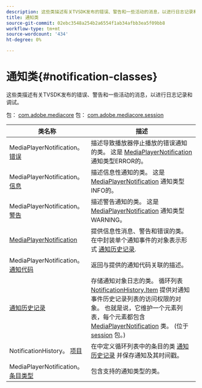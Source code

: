 ```yaml
---
description: 这些类描述有关TVSDK发布的错误、警告和一些活动的消息，以进行日志记录和调试。
title: 通知类
source-git-commit: 02ebc3548a254b2a6554f1ab34afbb3ea5f09bb8
workflow-type: tm+mt
source-wordcount: '434'
ht-degree: 0%

---
```


# 通知类{#notification-classes}

这些类描述有关TVSDK发布的错误、警告和一些活动的消息，以进行日志记录和调试。

包： [com.adobe.mediacore](https://help.adobe.com/en_US/primetime/api/psdk/javadoc_1.4/com/adobe/mediacore/package-summary.html)  包： [com.adobe.mediacore.session](https://help.adobe.com/en_US/primetime/api/psdk/javadoc_1.4/com/adobe/mediacore/session/package-summary.html)

| 类名称 | 描述 |
|---|---|
| MediaPlayerNotification。 [错误](https://help.adobe.com/en_US/primetime/api/psdk/javadoc_1.4/com/adobe/mediacore/MediaPlayerNotification.Error.html) | 描述导致播放器停止播放的错误通知的类。 这是 [MediaPlayerNotification](https://help.adobe.com/en_US/primetime/api/psdk/javadoc_1.4/com/adobe/mediacore/MediaPlayerNotification.html) 通知类型ERROR的。 |
| MediaPlayerNotification。 [信息](https://help.adobe.com/en_US/primetime/api/psdk/javadoc_1.4/com/adobe/mediacore/MediaPlayerNotification.Info.html) | 描述信息性通知的类。 这是 [MediaPlayerNotification](https://help.adobe.com/en_US/primetime/api/psdk/javadoc_1.4/com/adobe/mediacore/MediaPlayerNotification.html) 通知类型INFO的。 |
| MediaPlayerNotification。 [警告](https://help.adobe.com/en_US/primetime/api/psdk/javadoc_1.4/com/adobe/mediacore/MediaPlayerNotification.Warning.html) | 描述警告通知的类。 这是 [MediaPlayerNotification](https://help.adobe.com/en_US/primetime/api/psdk/javadoc_1.4/com/adobe/mediacore/MediaPlayerNotification.html) 通知类型WARNING。 |
| [MediaPlayerNotification](https://help.adobe.com/en_US/primetime/api/psdk/javadoc_1.4/com/adobe/mediacore/MediaPlayerNotification.html) | 提供信息性消息、警告和错误的类。 在中封装单个通知事件的对象表示形式 [通知历史记录](https://help.adobe.com/en_US/primetime/api/psdk/javadoc_1.4/com/adobe/mediacore/session/NotificationHistory.html). |
| MediaPlayerNotification。 [通知代码](https://help.adobe.com/en_US/primetime/api/psdk/javadoc_1.4/com/adobe/mediacore/MediaPlayerNotification.NotificationCode.html) | 返回与提供的通知代码关联的描述。 |
| [通知历史记录](https://help.adobe.com/en_US/primetime/api/psdk/javadoc_1.4/com/adobe/mediacore/session/NotificationHistory.html) | 存储通知对象日志的类。 循环列表 [NotificationHistory.Item](https://help.adobe.com/en_US/primetime/api/psdk/javadoc_1.4/com/adobe/mediacore/session/NotificationHistory.Item.html) 提供对通知事件历史记录列表的访问权限的对象。 也就是说，它维护一个元素列表，每个元素都包含 [MediaPlayerNotification](https://help.adobe.com/en_US/primetime/api/psdk/javadoc_1.4/com/adobe/mediacore/MediaPlayerNotification.html) 类。 (位于 [session](https://help.adobe.com/en_US/primetime/api/psdk/javadoc_1.4/com/adobe/mediacore/session/package-summary.html) 包。) |
| NotificationHistory。 [项目](https://help.adobe.com/en_US/primetime/api/psdk/javadoc_1.4/com/adobe/mediacore/session/NotificationHistory.Item.html) | 在中定义循环列表中的条目的类 [通知历史记录](https://help.adobe.com/en_US/primetime/api/psdk/javadoc_1.4/com/adobe/mediacore/session/NotificationHistory.html) 并保存通知及其时间戳。 |
| MediaPlayerNotification。 [条目类型](https://help.adobe.com/en_US/primetime/api/psdk/javadoc_1.4/com/adobe/mediacore/MediaPlayerNotification.EntryType.html) | 包含支持的通知类型的类。 |
